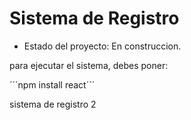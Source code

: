<h1> Sistema de Registro </h1>

- Estado del proyecto: En construccion.

para ejecutar el sistema, debes poner:

´´´npm install react´´´

sistema de registro 2
